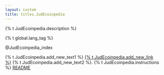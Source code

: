 ```yaml
---
layout: custom
title: titles.JudEcoinpedia
---
```


<div class="container description">
    <p>{% t JudEcoinpedia.description %}</p>
</div>

{% t global.lang_tag %}
<section class="container full">
    <div class="info-block">
        <div>
            <div class="row">
                @JudEcoinpedia_index
            </div>
            <p>
                {% t JudEcoinpedia.add_new_text1 %} <a href="https://github.com/JudEcoin-project/JudEcoin-site/issues" target="_blank" rel="noreferrer noopener">{% t JudEcoinpedia.add_new_link %}</a> {% t JudEcoinpedia.add_new_text2 %}. {% t JudEcoinpedia.instructions %} <a href="https://github.com/JudEcoin-project/JudEcoin-site/#how-to-make-a-JudEcoinpedia-entry" target="_blank" rel="noreferrer noopener">README</a>
            </p>
        </div>
    </div>
</section>
